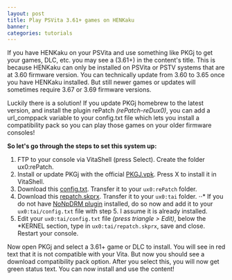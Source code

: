```yaml
---
layout: post
title: Play PSVita 3.61+ games on HENKaku
banner: 
categories: tutorials
---
```


If you have HENKaku on your PSVita and use something like PKGj to get your games, DLC, etc. you may see a (3.61+) in the content's title. This is because HENKaku can only be installed on PSVita or PSTV systems that are at 3.60 firmware version. You can technically update from 3.60 to 3.65 once you have HENKaku installed. But still newer games or updates will sometimes require 3.67 or 3.69 firmware versions.

Luckily there is a solution! If you update PKGj homebrew to the latest version, and install the plugin rePatch _(rePatch-reDux0)_, you can add a url_comppack variable to your config.txt file which lets you install a compatibility pack so you can play those games on your older firmware consoles! 

**So let's go through the steps to set this system up:**

1. FTP to your console via VitaShell (press Select). Create the folder ux0:rePatch.
2. Install or update PKGj with the official [PKGJ.vpk](https://github.com/blastrock/pkgj/releases). Press X to install it in VitaShell.
3. Download this [config.txt](https://psvitamod.com/wp-content/uploads/2018/12/config.txt). Transfer it to your `ux0:rePatch` folder.
4. Download this [repatch.skprx](https://github.com/dots-tb/rePatch-reDux0/releases). Transfer it to your `ux0:tai` folder.
⋅⋅* If you do not have [NoNpDRM plugin](https://github.com/TheOfficialFloW/NoNpDrm/releases) installed, do so now and add it to your `ux0:tai/config.txt` file with step 5. I assume it is already installed.
5. Edit your `ux0:tai/config.txt` file _(press triangle > Edit)_, below the *KERNEL section, type in `ux0:tai/repatch.skprx`, save and close. Restart your console.

Now open PKGj and select a 3.61+ game or DLC to install. You will see in red text that it is not compatible with your Vita. But now you should see a download compatibility pack option. After you select this, you will now get green status text. You can now install and use the content!
